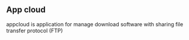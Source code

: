 

## App cloud

appcloud is application for manage download software with sharing file transfer protocol (FTP)
